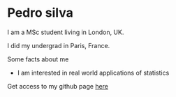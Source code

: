 # Pedro silva

I am a MSc student living in London, UK.

I did my undergrad in Paris, France.

Some facts about me

- I am interested in real world applications of statistics

Get access to my github page [here](https://github.com/peulsilva)
